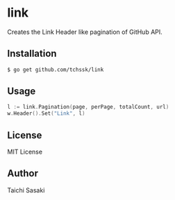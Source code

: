 # link

Creates the Link Header like pagination of GitHub API.

## Installation

```sh
$ go get github.com/tchssk/link
```

## Usage

```go
l := link.Pagination(page, perPage, totalCount, url)
w.Header().Set("Link", l)
```

## License

MIT License

## Author

Taichi Sasaki

